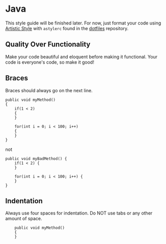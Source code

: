 Java
====

This style guide will be finished later. For now, just format your code using [Artistic Style](http://astyle.sourceforge.net/) with `astylerc` found in the [dotfiles](https://github.com/eshsrobotics/dotfiles) repository.

Quality Over Functionality
--------------------------

Make your code beautiful and eloquent before making it functional. Your code is everyone's code, so make it good!


Braces
------

Braces should always go on the next line.

    public void myMethod()
    {
        if(1 < 2)
        {
        }
        
        for(int i = 0; i < 100; i++)
        {
        }
    }

not

    public void myBadMethod() {
        if(1 < 2) {
        }
        
        for(int i = 0; i < 100; i++) {
        }
    }


Indentation
-----------

Always use four spaces for indentation. Do NOT use tabs or any other amount of space.

        public void myMethod()
        {
        }
